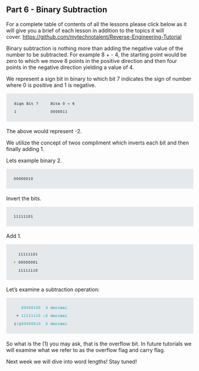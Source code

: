 ## Part 6 - Binary Subtraction

For a complete table of contents of all the lessons please click below as it will give you a brief of each lesson in addition to the topics it will cover.&nbsp;https://github.com/mytechnotalent/Reverse-Engineering-Tutorial

Binary subtraction is nothing more than adding the negative value of the number to be subtracted. For example 8 + - 4, the starting point would be zero to which we move 8 points in the positive direction and then four points in the negative direction yielding a value of 4.

We represent a sign bit in binary to which bit 7 indicates the sign of number where 0 is positive and 1 is negative.

<div class="slate-resizable-image-embed slate-image-embed__resize-full-width"><img src="/imgs/1537526862141.jpg"/></div>

The above would represent -2.

We utilize the concept of twos compliment which inverts each bit and then finally adding 1.

Lets example binary 2.

<div class="slate-resizable-image-embed slate-image-embed__resize-full-width"><img src="/imgs/1537526884698.jpg"/></div>

Invert the bits.

<div class="slate-resizable-image-embed slate-image-embed__resize-full-width"><img src="/imgs/1537526902723.jpg"/></div>

Add 1.

<div class="slate-resizable-image-embed slate-image-embed__resize-full-width"><img src="/imgs/1537526921447.jpg"/></div>

Let’s examine a subtraction operation:

<div class="slate-resizable-image-embed slate-image-embed__resize-full-width"><img src="/imgs/1537526940998.jpg"/></div>

So what is the (1) you may ask, that is the overflow bit. In future tutorials we will examine what we refer to as the overflow flag and carry flag.

Next week we will dive into word lengths! Stay tuned!